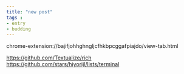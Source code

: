 ```yaml
---
title: "new post"
tags :
- entry
- budding
---
```

chrome-extension://bajifjohhghngljcfhkbpcggafpiajdo/view-tab.html

https://github.com/Textualize/rich
https://github.com/stars/hiyorijl/lists/terminal
